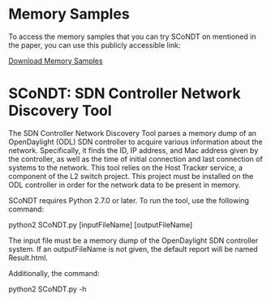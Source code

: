 # Memory Samples
To access the memory samples that you can try SCoNDT on mentioned in the paper, you can use this publicly accessible link:

[Download Memory Samples](https://lsumail2-my.sharepoint.com/:f:/g/personal/aalsh25_lsu_edu/EsJYUC6JbOtAk28MXr-DiZMBDOwKTfEunTJ0yzby3pLhhA?e=8JJZw0)


# SCoNDT: SDN Controller Network Discovery Tool

The SDN Controller Network Discovery Tool parses a memory dump of an OpenDaylight (ODL) SDN controller to acquire various information about the network. Specifically, it finds the ID, IP address, and Mac address given by the controller, as well as the time of initial connection and last connection of systems to the network. This tool relies on the Host Tracker service, a component of the L2 switch project. This project must be installed on the ODL controller in order for the network data to be present in memory.

SCoNDT requires Python 2.7.0 or later. To run the tool, use the following command:

python2 SCoNDT.py [inputFileName] [outputFileName]

The input file must be a memory dump of the OpenDaylight SDN controller system. If an outputFileName is not given, the default report will be named Result.html.

Additionally, the command:

python2 SCoNDT.py -h

